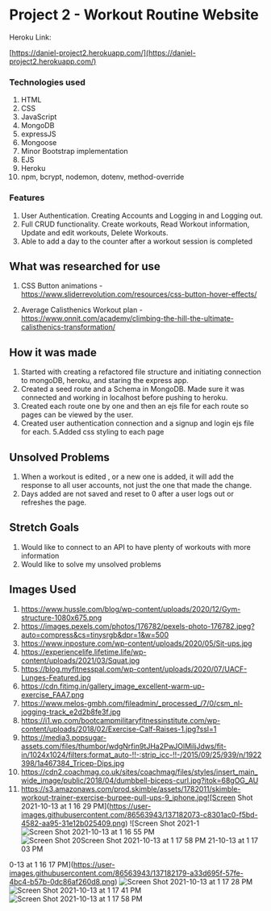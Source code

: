 # Project 2 - Workout Routine Website

Heroku Link:

[https://daniel-project2.herokuapp.com/](https://daniel-project2.herokuapp.com/)

### Technologies used
1. HTML
2. CSS
3. JavaScript
4. MongoDB
5. expressJS
6. Mongoose
7. Minor Bootstrap implementation
8. EJS
9. Heroku
10. npm, bcrypt, nodemon, dotenv, method-override


### Features
1. User Authentication. Creating Accounts and Logging in and Logging out.
2. Full CRUD functionality. Create workouts, Read Workout information, Update and edit workouts, Delete Workouts.
3. Able to add a day to the counter after a workout session is completed


## What was researched for use
1. CSS Button animations - https://www.sliderrevolution.com/resources/css-button-hover-effects/

2. Average Calisthenics Workout plan - https://www.onnit.com/academy/climbing-the-hill-the-ultimate-calisthenics-transformation/

## How it was made
1. Started with creating a refactored file structure and initiating connection to mongoDB, heroku, and staring the express app.
2. Created a seed route and a Schema in MongoDB. Made sure it was connected and working in localhost before pushing to heroku.
3. Created each route one by one and then an ejs file for each route so pages can be viewed by the user.
4. Created user authentication connection and a signup and login ejs file for each.
5.Added css styling to each page

## Unsolved Problems
1. When a workout is edited , or a new one is added, it will add the response to all user accounts, not just the one that made the change.
2. Days added are not saved and reset to 0 after a user logs out or refreshes the page.


## Stretch Goals 
1. Would like to connect to an API to have plenty of workouts with more information
2. Would like to solve my unsolved problems 

## Images Used
1. https://www.hussle.com/blog/wp-content/uploads/2020/12/Gym-structure-1080x675.png
2. https://images.pexels.com/photos/176782/pexels-photo-176782.jpeg?auto=compress&cs=tinysrgb&dpr=1&w=500
3. https://www.inposture.com/wp-content/uploads/2020/05/Sit-ups.jpg
4. https://experiencelife.lifetime.life/wp-content/uploads/2021/03/Squat.jpg
5. https://blog.myfitnesspal.com/wp-content/uploads/2020/07/UACF-Lunges-Featured.jpg
6. https://cdn.fitimg.in/gallery_image_excellent-warm-up-exercise_FAA7.png
7. https://www.melos-gmbh.com/fileadmin/_processed_/7/0/csm_nl-jogging-track_e2d2b8fe3f.jpg
8. https://i1.wp.com/bootcampmilitaryfitnessinstitute.com/wp-content/uploads/2018/02/Exercise-Calf-Raises-1.jpg?ssl=1
9. https://media3.popsugar-assets.com/files/thumbor/wdgNrfin9tJHa2PwJOlMiljJdws/fit-in/1024x1024/filters:format_auto-!!-:strip_icc-!!-/2015/09/25/939/n/1922398/1a467384_Tricep-Dips.jpg
10. https://cdn2.coachmag.co.uk/sites/coachmag/files/styles/insert_main_wide_image/public/2018/04/dumbbell-biceps-curl.jpg?itok=68gOG_AU
11. https://s3.amazonaws.com/prod.skimble/assets/1782011/skimble-workout-trainer-exercise-burpee-pull-ups-9_iphone.jpg![Screen Shot 2021-10-13 at 1 16 29 PM](https://user-images.githubusercontent.com/86563943/137182073-c8301ac0-f5bd-4582-aa95-31e12b025409.png)
![Screen Shot 2021-1![Screen Shot 2021-10-13 at 1 16 55 PM](https://user-images.githubusercontent.com/86563943/137182225-9349a015-bc47-4ed3-9421-071908e4c53c.png)![Screen Shot 20![Screen Shot 2021-10-13 at 1 17 58 PM](https://user-images.githubusercontent.com/86563943/137182259-cfbc1a2b-6e54-426c-bad9-eae1ead16c2d.png)
21-10-13 at 1 17 03 PM](https://user-images.githubusercontent.com/86563943/137182245-505eb590-6666-4403-9248-cbd2a5addb77.png)

0-13 at 1 16 17 PM](https://user-images.githubusercontent.com/86563943/137182179-a33d695f-57fe-4bc4-b57b-0dc86af260d8.png)
![Screen Shot 2021-10-13 at 1 17 28 PM](https://user-images.githubusercontent.com/86563943/137182268-cbc0f206-44f9-429d-aa67-c6643e74d0fd.png)
![Screen Shot 2021-10-13 at 1 17 41 PM](https://user-images.githubusercontent.com/86563943/137182286-3af0172f-0626-4a1c-baf4-50d7f3b01358.png)
![Screen Shot 2021-10-13 at 1 17 58 PM](https://user-images.githubusercontent.com/86563943/137182451-c4ff9f07-19e4-4b31-9404-22e63f7abdcf.png)
